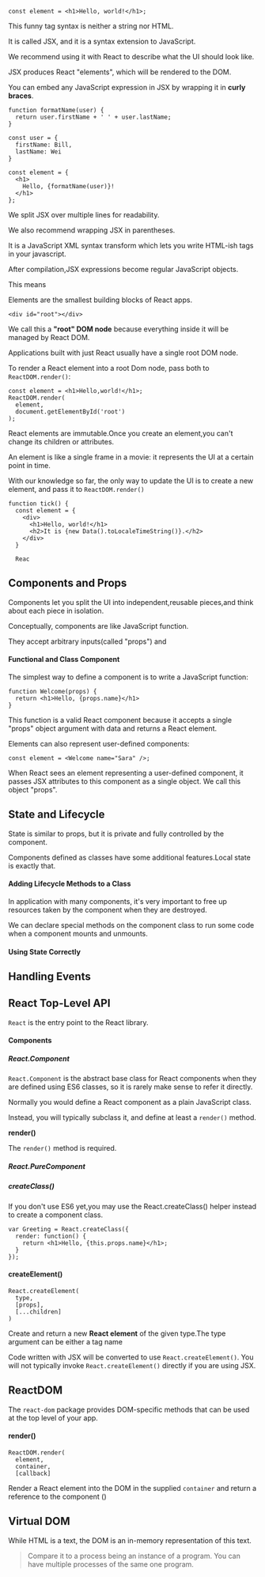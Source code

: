     const element = <h1>Hello, world!</h1>;
    
This funny tag syntax is neither a string nor HTML.

It is called JSX, and it is a syntax extension to JavaScript.

We recommend using it with React to describe what the UI should look like.

JSX produces React "elements", which will be rendered to the DOM.

You can embed any JavaScript expression in JSX by wrapping it in **curly braces**.

    function formatName(user) {
      return user.firstName + ' ' + user.lastName;
    }
    
    const user = {
      firstName: Bill,
      lastName: Wei
    }

    const element = {
      <h1>
        Hello, {formatName(user)}!
      </h1>
    };

We split JSX over multiple lines for readability.

We also recommend wrapping JSX in parentheses.

It is a JavaScript XML syntax transform which lets you write HTML-ish tags in your javascript.

After compilation,JSX expressions become regular JavaScript objects.

This means

Elements are the smallest building blocks of React apps.



    <div id="root"></div>
    
We call this a **"root" DOM node** because everything inside it will be managed by React DOM.

Applications built with just React usually have a single root DOM node.

To render a React element into a root Dom node, pass both to `ReactDOM.render()`:

    const element = <h1>Hello,world!</h1>;
    ReactDOM.render(
      element,
      document.getElementById('root')
    );
    
React elements are immutable.Once you create an element,you can't change its children or attributes.

An element is like a single frame in a movie: it represents the UI at a certain point in time.

With our knowledge so far, the only way to update the UI is to create a new element, and pass it to `ReactDOM.render()`

    function tick() {
      const element = {
        <div>
          <h1>Hello, world!</h1>
          <h2>It is {new Data().toLocaleTimeString()}.</h2>
        </div>
      }
      
      Reac

## Components and Props

Components let you split the UI into independent,reusable pieces,and think about each piece in isolation.

Conceptually, components are like JavaScript function.

They accept arbitrary inputs(called "props") and 

#### Functional and Class Component

The simplest way to define a component is to write a JavaScript function:

    function Welcome(props) {
      return <h1>Hello, {props.name}</h1>
    }

This function is a valid React component because it accepts a single "props" object argument with data and returns a React element.

Elements can also represent user-defined components:
   
    const element = <Welcome name="Sara" />;
    
When React sees an element representing a user-defined component, it passes JSX attributes to this component as a single object. We call this object "props".

## State and Lifecycle
State is similar to props, but it is private and fully controlled by the component.

Components defined as classes have some additional features.Local state is exactly that.

#### Adding Lifecycle Methods to a Class
In application with many components, it's very important to free up resources taken by the component when they are destroyed.

We can declare special methods on the component class to run some code when a component mounts and unmounts.

#### Using State Correctly

## Handling Events

## React Top-Level API

`React` is the entry point to the React library.

#### Components

##### React.Component

`React.Component` is the abstract base class for React components when they are defined using ES6 classes, so it is rarely make sense to refer it directly.

Normally you would define a React component as a plain JavaScript class.

Instead, you will typically subclass it, and define at least a `render()` method.

**render()**

The `render()` method is required.

##### React.PureComponent

##### createClass()
If you don't use ES6 yet,you may use the React.createClass() helper instead to create a component class.

    var Greeting = React.createClass({
      render: function() {
        return <h1>Hello, {this.props.name}</h1>;
      }
    });

#### createElement()
    React.createElement(
      type,
      [props],
      [...children]
    )
Create and return a new **React element** of the given type.The type argument can be either a tag name 
    
Code written with JSX will be converted to use `React.createElement()`. You will not typically invoke `React.createElement()` directly if you are using JSX.

## ReactDOM

The `react-dom` package provides DOM-specific methods that can be used at the top level of your app.

#### render()

    ReactDOM.render(
      element,
      container,
      [callback]
      
Render a React element into the DOM in the supplied `container` and return a reference to the component ()


## Virtual DOM

While HTML is a text, the DOM is an in-memory representation of this text.

> Compare it to a process being an instance of a program. You can have multiple processes of the same one program.

